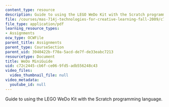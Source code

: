 ```yaml
---
content_type: resource
description: Guide to using the LEGO WeDo Kit with the Scratch programming language.
file: /courses/mas-714j-technologies-for-creative-learning-fall-2009/c72c2445cb6fce069fd5adb556248c43_MITMAS_714JF09_assn2_minig.pdf
file_type: application/pdf
learning_resource_types:
- Assignments
ocw_type: OCWFile
parent_title: Assignments
parent_type: CourseSection
parent_uid: 3940422b-f70a-5acd-de7f-de33eabc7213
resourcetype: Document
title: WeDo MiniGuide
uid: c72c2445-cb6f-ce06-9fd5-adb556248c43
video_files:
  video_thumbnail_file: null
video_metadata:
  youtube_id: null
---
```

Guide to using the LEGO WeDo Kit with the Scratch programming language.